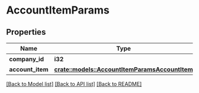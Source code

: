 # AccountItemParams

## Properties

Name | Type | Description | Notes
------------ | ------------- | ------------- | -------------
**company_id** | **i32** | 事業所ID | 
**account_item** | [**crate::models::AccountItemParamsAccountItem**](accountItemParams_account_item.md) |  | 

[[Back to Model list]](../README.md#documentation-for-models) [[Back to API list]](../README.md#documentation-for-api-endpoints) [[Back to README]](../README.md)


